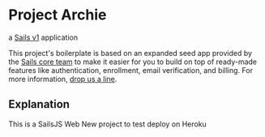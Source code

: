 # Project Archie

a [Sails v1](https://sailsjs.com) application

This project's boilerplate is based on an expanded seed app provided by the [Sails core team](https://sailsjs.com/about) to make it easier for you to build on top of ready-made features like authentication, enrollment, email verification, and billing.  For more information, [drop us a line](https://sailsjs.com/support).

## Explanation

This is a SailsJS Web New project to test deploy on Heroku